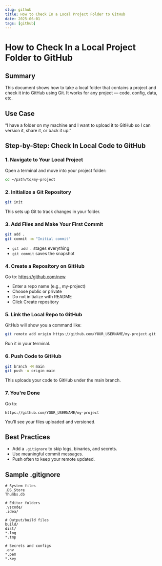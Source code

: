 ```yaml
---
slug: github
title: How to Check In a Local Project Folder to GitHub
date: 2025-06-01
tags: [github]
---
```


# How to Check In a Local Project Folder to GitHub

## Summary

This document shows how to take a local folder that contains a project and check it into GitHub using Git. It works for any project — code, config, data, etc.
<!-- more -->

## Use Case

“I have a folder on my machine and I want to upload it to GitHub so I can version it, share it, or back it up.”

## Step-by-Step: Check In Local Code to GitHub

### 1. Navigate to Your Local Project

Open a terminal and move into your project folder:

```bash
cd ~/path/to/my-project
```

### 2. Initialize a Git Repository

```bash
git init
```

This sets up Git to track changes in your folder.

### 3. Add Files and Make Your First Commit

```bash
git add .
git commit -m "Initial commit"
```

- `git add .` stages everything
- `git commit` saves the snapshot

### 4. Create a Repository on GitHub

Go to: https://github.com/new

- Enter a repo name (e.g., my-project)
- Choose public or private
- Do not initialize with README
- Click Create repository

### 5. Link the Local Repo to GitHub

GitHub will show you a command like:

```bash
git remote add origin https://github.com/YOUR_USERNAME/my-project.git
```

Run it in your terminal.

### 6. Push Code to GitHub

```bash
git branch -M main
git push -u origin main
```

This uploads your code to GitHub under the main branch.

### 7. You're Done

Go to:

```
https://github.com/YOUR_USERNAME/my-project
```

You’ll see your files uploaded and versioned.

## Best Practices

- Add a `.gitignore` to skip logs, binaries, and secrets.
- Use meaningful commit messages.
- Push often to keep your remote updated.

## Sample .gitignore

```gitignore
# System files
.DS_Store
Thumbs.db

# Editor folders
.vscode/
.idea/

# Output/build files
build/
dist/
*.log
*.tmp

# Secrets and configs
.env
*.pem
*.key
```
